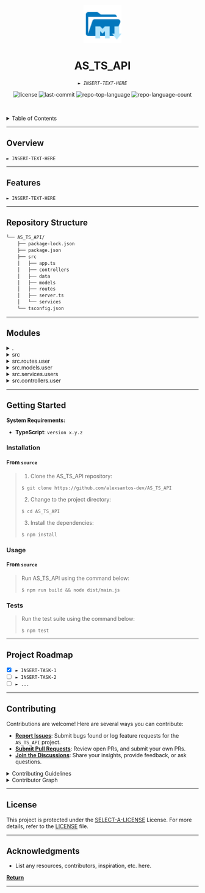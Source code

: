 <p align="center">
  <img src="https://raw.githubusercontent.com/PKief/vscode-material-icon-theme/ec559a9f6bfd399b82bb44393651661b08aaf7ba/icons/folder-markdown-open.svg" width="100" alt="project-logo">
</p>
<p align="center">
    <h1 align="center">AS_TS_API</h1>
</p>
<p align="center">
    <em><code>► INSERT-TEXT-HERE</code></em>
</p>
<p align="center">
	<img src="https://img.shields.io/github/license/alexsantos-dev/AS_TS_API?style=default&logo=opensourceinitiative&logoColor=white&color=0080ff" alt="license">
	<img src="https://img.shields.io/github/last-commit/alexsantos-dev/AS_TS_API?style=default&logo=git&logoColor=white&color=0080ff" alt="last-commit">
	<img src="https://img.shields.io/github/languages/top/alexsantos-dev/AS_TS_API?style=default&color=0080ff" alt="repo-top-language">
	<img src="https://img.shields.io/github/languages/count/alexsantos-dev/AS_TS_API?style=default&color=0080ff" alt="repo-language-count">
<p>
<p align="center">
	<!-- default option, no dependency badges. -->
</p>

<br><!-- TABLE OF CONTENTS -->
<details>
  <summary>Table of Contents</summary><br>

- [ Overview](#-overview)
- [ Features](#-features)
- [ Repository Structure](#-repository-structure)
- [ Modules](#-modules)
- [ Getting Started](#-getting-started)
  - [ Installation](#-installation)
  - [ Usage](#-usage)
  - [ Tests](#-tests)
- [ Project Roadmap](#-project-roadmap)
- [ Contributing](#-contributing)
- [ License](#-license)
- [ Acknowledgments](#-acknowledgments)
</details>
<hr>

##  Overview

<code>► INSERT-TEXT-HERE</code>

---

##  Features

<code>► INSERT-TEXT-HERE</code>

---

##  Repository Structure

```sh
└── AS_TS_API/
    ├── package-lock.json
    ├── package.json
    ├── src
    │   ├── app.ts
    │   ├── controllers
    │   ├── data
    │   ├── models
    │   ├── routes
    │   ├── server.ts
    │   └── services
    └── tsconfig.json
```

---

##  Modules

<details closed><summary>.</summary>

| File                                                                                           | Summary                         |
| ---                                                                                            | ---                             |
| [tsconfig.json](https://github.com/alexsantos-dev/AS_TS_API/blob/master/tsconfig.json)         | <code>► INSERT-TEXT-HERE</code> |
| [package.json](https://github.com/alexsantos-dev/AS_TS_API/blob/master/package.json)           | <code>► INSERT-TEXT-HERE</code> |
| [package-lock.json](https://github.com/alexsantos-dev/AS_TS_API/blob/master/package-lock.json) | <code>► INSERT-TEXT-HERE</code> |

</details>

<details closed><summary>src</summary>

| File                                                                               | Summary                         |
| ---                                                                                | ---                             |
| [server.ts](https://github.com/alexsantos-dev/AS_TS_API/blob/master/src/server.ts) | <code>► INSERT-TEXT-HERE</code> |
| [app.ts](https://github.com/alexsantos-dev/AS_TS_API/blob/master/src/app.ts)       | <code>► INSERT-TEXT-HERE</code> |

</details>

<details closed><summary>src.routes.user</summary>

| File                                                                                                     | Summary                         |
| ---                                                                                                      | ---                             |
| [User.routes.ts](https://github.com/alexsantos-dev/AS_TS_API/blob/master/src/routes/user/User.routes.ts) | <code>► INSERT-TEXT-HERE</code> |

</details>

<details closed><summary>src.models.user</summary>

| File                                                                                                   | Summary                         |
| ---                                                                                                    | ---                             |
| [User.model.ts](https://github.com/alexsantos-dev/AS_TS_API/blob/master/src/models/user/User.model.ts) | <code>► INSERT-TEXT-HERE</code> |

</details>

<details closed><summary>src.services.users</summary>

| File                                                                                                                      | Summary                         |
| ---                                                                                                                       | ---                             |
| [User.services.ts](https://github.com/alexsantos-dev/AS_TS_API/blob/master/src/services/users/User.services.ts)           | <code>► INSERT-TEXT-HERE</code> |
| [User.services.test.ts](https://github.com/alexsantos-dev/AS_TS_API/blob/master/src/services/users/User.services.test.ts) | <code>► INSERT-TEXT-HERE</code> |

</details>

<details closed><summary>src.controllers.user</summary>

| File                                                                                                                              | Summary                         |
| ---                                                                                                                               | ---                             |
| [User.controllers.test.ts](https://github.com/alexsantos-dev/AS_TS_API/blob/master/src/controllers/user/User.controllers.test.ts) | <code>► INSERT-TEXT-HERE</code> |
| [User.controllers.ts](https://github.com/alexsantos-dev/AS_TS_API/blob/master/src/controllers/user/User.controllers.ts)           | <code>► INSERT-TEXT-HERE</code> |

</details>

---

##  Getting Started

**System Requirements:**

* **TypeScript**: `version x.y.z`

###  Installation

<h4>From <code>source</code></h4>

> 1. Clone the AS_TS_API repository:
>
> ```console
> $ git clone https://github.com/alexsantos-dev/AS_TS_API
> ```
>
> 2. Change to the project directory:
> ```console
> $ cd AS_TS_API
> ```
>
> 3. Install the dependencies:
> ```console
> $ npm install
> ```

###  Usage

<h4>From <code>source</code></h4>

> Run AS_TS_API using the command below:
> ```console
> $ npm run build && node dist/main.js
> ```

###  Tests

> Run the test suite using the command below:
> ```console
> $ npm test
> ```

---

##  Project Roadmap

- [X] `► INSERT-TASK-1`
- [ ] `► INSERT-TASK-2`
- [ ] `► ...`

---

##  Contributing

Contributions are welcome! Here are several ways you can contribute:

- **[Report Issues](https://github.com/alexsantos-dev/AS_TS_API/issues)**: Submit bugs found or log feature requests for the `AS_TS_API` project.
- **[Submit Pull Requests](https://github.com/alexsantos-dev/AS_TS_API/blob/main/CONTRIBUTING.md)**: Review open PRs, and submit your own PRs.
- **[Join the Discussions](https://github.com/alexsantos-dev/AS_TS_API/discussions)**: Share your insights, provide feedback, or ask questions.

<details closed>
<summary>Contributing Guidelines</summary>

1. **Fork the Repository**: Start by forking the project repository to your github account.
2. **Clone Locally**: Clone the forked repository to your local machine using a git client.
   ```sh
   git clone https://github.com/alexsantos-dev/AS_TS_API
   ```
3. **Create a New Branch**: Always work on a new branch, giving it a descriptive name.
   ```sh
   git checkout -b new-feature-x
   ```
4. **Make Your Changes**: Develop and test your changes locally.
5. **Commit Your Changes**: Commit with a clear message describing your updates.
   ```sh
   git commit -m 'Implemented new feature x.'
   ```
6. **Push to github**: Push the changes to your forked repository.
   ```sh
   git push origin new-feature-x
   ```
7. **Submit a Pull Request**: Create a PR against the original project repository. Clearly describe the changes and their motivations.
8. **Review**: Once your PR is reviewed and approved, it will be merged into the main branch. Congratulations on your contribution!
</details>

<details closed>
<summary>Contributor Graph</summary>
<br>
<p align="center">
   <a href="https://github.com{/alexsantos-dev/AS_TS_API/}graphs/contributors">
      <img src="https://contrib.rocks/image?repo=alexsantos-dev/AS_TS_API">
   </a>
</p>
</details>

---

##  License

This project is protected under the [SELECT-A-LICENSE](https://choosealicense.com/licenses) License. For more details, refer to the [LICENSE](https://choosealicense.com/licenses/) file.

---

##  Acknowledgments

- List any resources, contributors, inspiration, etc. here.

[**Return**](#-overview)

---
